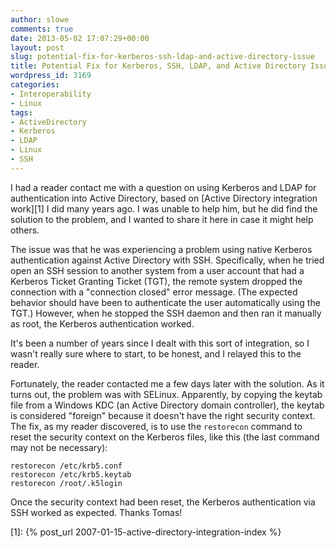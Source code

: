 ```yaml
---
author: slowe
comments: true
date: 2013-05-02 17:07:29+00:00
layout: post
slug: potential-fix-for-kerberos-ssh-ldap-and-active-directory-issue
title: Potential Fix for Kerberos, SSH, LDAP, and Active Directory Issue
wordpress_id: 3169
categories:
- Interoperability
- Linux
tags:
- ActiveDirectory
- Kerberos
- LDAP
- Linux
- SSH
---
```


I had a reader contact me with a question on using Kerberos and LDAP for authentication into Active Directory, based on [Active Directory integration work][1] I did many years ago. I was unable to help him, but he did find the solution to the problem, and I wanted to share it here in case it might help others.

The issue was that he was experiencing a problem using native Kerberos authentication against Active Directory with SSH. Specifically, when he tried open an SSH session to another system from a user account that had a Kerberos Ticket Granting Ticket (TGT), the remote system dropped the connection with a "connection closed" error message. (The expected behavior should have been to authenticate the user automatically using the TGT.) However, when he stopped the SSH daemon and then ran it manually as root, the Kerberos authentication worked.

It's been a number of years since I dealt with this sort of integration, so I wasn't really sure where to start, to be honest, and I relayed this to the reader.

Fortunately, the reader contacted me a few days later with the solution. As it turns out, the problem was with SELinux. Apparently, by copying the keytab file from a Windows KDC (an Active Directory domain controller), the keytab is considered "foreign" because it doesn't have the right security context. The fix, as my reader discovered, is to use the `restorecon` command to reset the security context on the Kerberos files, like this (the last command may not be necessary):

    restorecon /etc/krb5.conf
    restorecon /etc/krb5.keytab
    restorecon /root/.k5login

Once the security context had been reset, the Kerberos authentication via SSH worked as expected. Thanks Tomas!

[1]: {% post_url 2007-01-15-active-directory-integration-index %}
